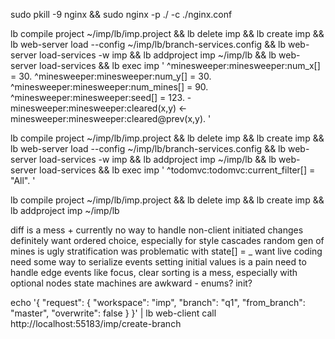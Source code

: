 sudo pkill -9 nginx && sudo nginx -p ./ -c ./nginx.conf

lb compile project ~/imp/lb/imp.project && lb delete imp && lb create imp && lb web-server load --config ~/imp/lb/branch-services.config && lb web-server load-services -w imp && lb addproject imp ~/imp/lb && lb web-server load-services && lb exec imp '
  ^minesweeper:minesweeper:num_x[] = 30.
  ^minesweeper:minesweeper:num_y[] = 30.
  ^minesweeper:minesweeper:num_mines[] = 90.
  ^minesweeper:minesweeper:seed[] = 123.
  -minesweeper:minesweeper:cleared(x,y) <-
    minesweeper:minesweeper:cleared@prev(x,y).
'

lb compile project ~/imp/lb/imp.project && lb delete imp && lb create imp && lb web-server load --config ~/imp/lb/branch-services.config && lb web-server load-services -w imp && lb addproject imp ~/imp/lb && lb web-server load-services && lb exec imp '
  ^todomvc:todomvc:current_filter[] = "All".
'

lb compile project ~/imp/lb/imp.project && lb delete imp && lb create imp && lb addproject imp ~/imp/lb

diff is a mess + currently no way to handle non-client initiated changes
definitely want ordered choice, especially for style cascades
random gen of mines is ugly
stratification was problematic with state[] = _
want live coding
need some way to serialize events
setting initial values is a pain
need to handle edge events like focus, clear
sorting is a mess, especially with optional nodes
state machines are awkward - enums? init?

echo '{ "request": { "workspace": "imp", "branch": "q1", "from_branch": "master", "overwrite": false } }' | lb web-client call http://localhost:55183/imp/create-branch
